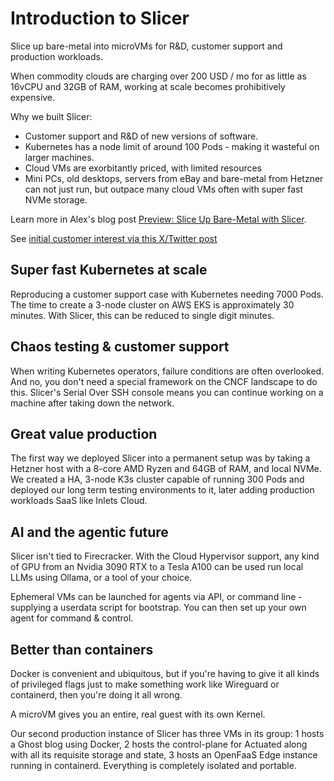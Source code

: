 # Introduction to Slicer

Slice up bare-metal into microVMs for R&D, customer support and production workloads.

When commodity clouds are charging over 200 USD / mo for as little as 16vCPU and 32GB of RAM, working at scale becomes prohibitively expensive.

Why we built Slicer:

* Customer support and R&D of new versions of software.
* Kubernetes has a node limit of around 100 Pods - making it wasteful on larger machines.
* Cloud VMs are exorbitantly priced, with limited resources
* Mini PCs, old desktops, servers from eBay and bare-metal from Hetzner can not just run, but outpace many cloud VMs often with super fast NVMe storage.

Learn more in Alex's blog post [Preview: Slice Up Bare-Metal with Slicer](https://blog.alexellis.io/slicer-bare-metal-preview/).

See [initial customer interest via this X/Twitter post](https://x.com/alexellisuk/status/1961752898552914074)

## Super fast Kubernetes at scale

Reproducing a customer support case with Kubernetes needing 7000 Pods. The time to create a 3-node cluster on AWS EKS is approximately 30 minutes. With Slicer, this can be reduced to single digit minutes.

## Chaos testing & customer support

When writing Kubernetes operators, failure conditions are often overlooked. And no, you don't need a special framework on the CNCF landscape to do this. Slicer's Serial Over SSH console means you can continue working on a machine after taking down the network.

## Great value production

The first way we deployed Slicer into a permanent setup was by taking a Hetzner host with a 8-core AMD Ryzen and 64GB of RAM, and local NVMe. We created a HA, 3-node K3s cluster capable of running 300 Pods and deployed our long term testing environments to it, later adding production workloads SaaS like Inlets Cloud.

## AI and the agentic future

Slicer isn't tied to Firecracker. With the Cloud Hypervisor support, any kind of GPU from an Nvidia 3090 RTX to a Tesla A100 can be used run local LLMs using Ollama, or a tool of your choice.

Ephemeral VMs can be launched for agents via API, or command line - supplying a userdata script for bootstrap. You can then set up your own agent for command & control.


## Better than containers

Docker is convenient and ubiquitous, but if you're having to give it all kinds of privileged flags just to make something work like Wireguard or containerd, then you're doing it all wrong.

A microVM gives you an entire, real guest with its own Kernel.

Our second production instance of Slicer has three VMs in its group: 1 hosts a Ghost blog using Docker, 2 hosts the control-plane for Actuated along with all its requisite storage and state, 3 hosts an OpenFaaS Edge instance running in containerd. Everything is completely isolated and portable.

